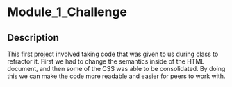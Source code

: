 
# Module_1_Challenge

## Description
This first project involved taking code that was given to us during class to refractor it. First we had to change the semantics inside of the HTML document, and then some of the CSS was able to be consolidated. By doing this we can make the code more readable and easier for peers to work with.

